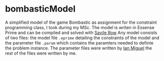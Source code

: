 # bombasticModel
A simplified model of the game Bombastic as assignment for the constraint programming class, I took during my MSc.
The model is writen in Essense Prime and can be compiled and solved with [Savile Row](https://savilerow.cs.st-andrews.ac.uk/)
Any model consists of two files: the model file `.eprime` detailing the constraints of the model and the parameter file `.param` which contains the paramters needed to definte the problem instance. The parameter files were written by [Ian Miguel](https://ianm.host.cs.st-andrews.ac.uk/) the rest of the files were written by me.  
